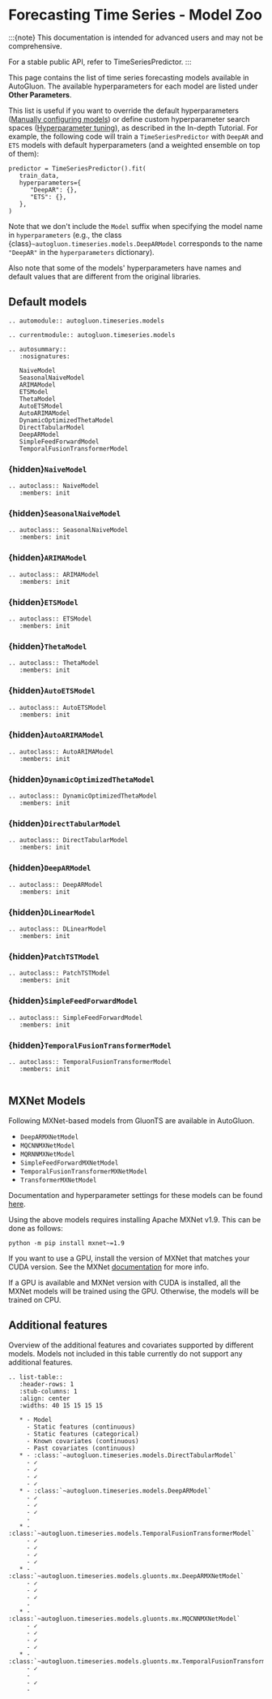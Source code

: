 # Forecasting Time Series - Model Zoo

:::{note}
This documentation is intended for advanced users and may not be comprehensive.

For a stable public API, refer to TimeSeriesPredictor.
:::

This page contains the list of time series forecasting models available in AutoGluon.
The available hyperparameters for each model are listed under **Other Parameters**.

This list is useful if you want to override the default hyperparameters ([Manually configuring models](https://auto.gluon.ai/stable/tutorials/timeseries/forecasting-indepth.html#manually-configuring-models))
or define custom hyperparameter search spaces ([Hyperparameter tuning](https://auto.gluon.ai/stable/tutorials/timeseries/forecasting-indepth.html#hyperparameter-tuning)), as described in the In-depth Tutorial.
For example, the following code will train a `TimeSeriesPredictor` with `DeepAR` and `ETS` models with default hyperparameters (and a weighted ensemble on top of them):

```
predictor = TimeSeriesPredictor().fit(
   train_data,
   hyperparameters={
      "DeepAR": {},
      "ETS": {},
   },
)
```

Note that we don't include the `Model` suffix when specifying the model name in `hyperparameters`
(e.g., the class {class}`~autogluon.timeseries.models.DeepARModel` corresponds to the name `"DeepAR"` in the `hyperparameters` dictionary).

Also note that some of the models' hyperparameters have names and default values that
are different from the original libraries.

## Default models

```{eval-rst}
.. automodule:: autogluon.timeseries.models
```

```{eval-rst}
.. currentmodule:: autogluon.timeseries.models
```

```{eval-rst}
.. autosummary::
   :nosignatures:

   NaiveModel
   SeasonalNaiveModel
   ARIMAModel
   ETSModel
   ThetaModel
   AutoETSModel
   AutoARIMAModel
   DynamicOptimizedThetaModel
   DirectTabularModel
   DeepARModel
   SimpleFeedForwardModel
   TemporalFusionTransformerModel

```

### {hidden}`NaiveModel`

```{eval-rst}
.. autoclass:: NaiveModel
   :members: init
```

### {hidden}`SeasonalNaiveModel`

```{eval-rst}
.. autoclass:: SeasonalNaiveModel
   :members: init

```

### {hidden}`ARIMAModel`

```{eval-rst}
.. autoclass:: ARIMAModel
   :members: init

```

### {hidden}`ETSModel`

```{eval-rst}
.. autoclass:: ETSModel
   :members: init

```

### {hidden}`ThetaModel`

```{eval-rst}
.. autoclass:: ThetaModel
   :members: init
```

### {hidden}`AutoETSModel`

```{eval-rst}
.. autoclass:: AutoETSModel
   :members: init
```

### {hidden}`AutoARIMAModel`

```{eval-rst}
.. autoclass:: AutoARIMAModel
   :members: init
```

### {hidden}`DynamicOptimizedThetaModel`

```{eval-rst}
.. autoclass:: DynamicOptimizedThetaModel
   :members: init
```

### {hidden}`DirectTabularModel`

```{eval-rst}
.. autoclass:: DirectTabularModel
   :members: init

```

### {hidden}`DeepARModel`

```{eval-rst}
.. autoclass:: DeepARModel
   :members: init

```

### {hidden}`DLinearModel`

```{eval-rst}
.. autoclass:: DLinearModel
   :members: init

```

### {hidden}`PatchTSTModel`

```{eval-rst}
.. autoclass:: PatchTSTModel
   :members: init

```

### {hidden}`SimpleFeedForwardModel`

```{eval-rst}
.. autoclass:: SimpleFeedForwardModel
   :members: init

```

### {hidden}`TemporalFusionTransformerModel`

```{eval-rst}
.. autoclass:: TemporalFusionTransformerModel
   :members: init


```

## MXNet Models

Following MXNet-based models from GluonTS are available in AutoGluon.

- `DeepARMXNetModel`
- `MQCNNMXNetModel`
- `MQRNNMXNetModel`
- `SimpleFeedForwardMXNetModel`
- `TemporalFusionTransformerMXNetModel`
- `TransformerMXNetModel`

Documentation and hyperparameter settings for these models can be found [here](https://github.com/autogluon/autogluon/blob/master/timeseries/src/autogluon/timeseries/models/gluonts/mx/models.py).

Using the above models requires installing Apache MXNet v1.9. This can be done as follows:

```
python -m pip install mxnet~=1.9
```

If you want to use a GPU, install the version of MXNet that matches your CUDA version. See the
MXNet [documentation](https://mxnet.apache.org/versions/1.9.1/get_started?) for more info.

If a GPU is available and MXNet version with CUDA is installed, all the MXNet models will be trained using the GPU.
Otherwise, the models will be trained on CPU.

## Additional features

Overview of the additional features and covariates supported by different models.
Models not included in this table currently do not support any additional features.

```{eval-rst}
.. list-table::
   :header-rows: 1
   :stub-columns: 1
   :align: center
   :widths: 40 15 15 15 15

   * - Model
     - Static features (continuous)
     - Static features (categorical)
     - Known covariates (continuous)
     - Past covariates (continuous)
   * - :class:`~autogluon.timeseries.models.DirectTabularModel`
     - ✓
     - ✓
     - ✓
     - ✓
   * - :class:`~autogluon.timeseries.models.DeepARModel`
     - ✓
     - ✓
     - ✓
     -
   * - :class:`~autogluon.timeseries.models.TemporalFusionTransformerModel`
     - ✓
     - ✓
     - ✓
     - ✓
   * - :class:`~autogluon.timeseries.models.gluonts.mx.DeepARMXNetModel`
     - ✓
     - ✓
     - ✓
     -
   * - :class:`~autogluon.timeseries.models.gluonts.mx.MQCNNMXNetModel`
     - ✓
     - ✓
     - ✓
     - ✓
   * - :class:`~autogluon.timeseries.models.gluonts.mx.TemporalFusionTransformerMXNetModel`
     - ✓
     -
     - ✓
     -
```

